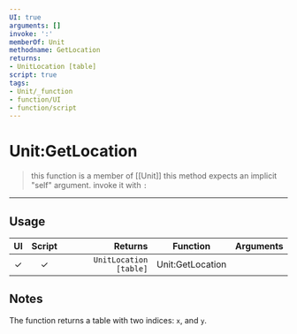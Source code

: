 ```yaml
---
UI: true
arguments: []
invoke: ':'
memberOf: Unit
methodname: GetLocation
returns:
- UnitLocation [table]
script: true
tags:
- Unit/_function
- function/UI
- function/script
---
```

# Unit:GetLocation
> this function is a member of [[Unit]]
> this method expects an implicit "self" argument. invoke it with `:`
-----
## Usage
|  UI | Script | Returns | Function | Arguments |
|:---:|:------:|-------:|:--------:|:---------|
|✓|✓|`UnitLocation [table]`|Unit:GetLocation||

## Notes
The function returns a table with two indices: `x`, and `y`.